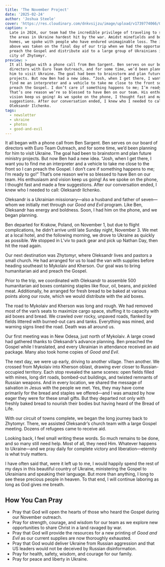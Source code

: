```yaml
---
title: 'The November Project'
date: '2025-02-24'
author: 'Joshua Steele'
cover: 'https://res.cloudinary.com/dnkvsijzu/image/upload/v1739774066/OFReport/2025-02-24-the-november-project/joshua-preaching-zhytomyr-1200-630_sikh8p.jpg'
caption: >
  Late in 2024, our team had the incredible privilege of traveling to some of
  the areas in Ukraine hardest hit by the war. Amidst minefields and bombed-out
  homes, we spoke with people who have endured unimaginable loss. The image
  above was taken on the final day of our trip when we had the opportunity to
  preach the Gospel and distribute aid to a large group of Ukrainians in the
  city of Zhytomyr.
preview: >
  It all began with a phone call from Ben Sargent. Ben serves on our board of
  directors with Euro Team Outreach, and for some time, we’d been planning for
  him to visit Ukraine. The goal had been to brainstorm and plan future ministry
  projects. But now Ben had a new idea. “Josh, when I get there, I want you to
  find me an interpreter and a vehicle to take me close to the front so I can
  preach the Gospel. I don’t care if something happens to me; I’m ready to go!”
  That’s one reason we’re so blessed to have Ben on our team. His enthusiasm and
  vision keep us going! As we spoke on the phone, I thought fast and made a few
  suggestions. After our conversation ended, I knew who I needed to call:
  Oleksandr Ilchenko.
tags:
  - newsletter
  - ukraine
  - photos
  - good-and-evil
---
```


It all began with a phone call from Ben Sargent. Ben serves on our board of
directors with Euro Team Outreach, and for some time, we’d been planning for him
to visit Ukraine. The goal had been to brainstorm and plan future ministry
projects. But now Ben had a new idea. “Josh, when I get there, I want you to
find me an interpreter and a vehicle to take me close to the front so I can
preach the Gospel. I don’t care if something happens to me; I’m ready to go!”
That’s one reason we’re so blessed to have Ben on our team. His enthusiasm and
vision keep us going! As we spoke on the phone, I thought fast and made a few
suggestions. After our conversation ended, I knew who I needed to call:
Oleksandr Ilchenko.

<article-callout content="OFR-Nov-Dec-2024.pdf" :download="true" />

Oleksandr is a Ukrainian missionary—also a husband and father of seven—whom we
initially met through our _Good and Evil_ program. Like Ben, Oleksandr has
energy and boldness. Soon, I had him on the phone, and we began planning.

Ben departed for Krakow, Poland, on November 1, but due to flight complications,
he didn’t arrive until late Sunday night, November 3. We met at a local hotel,
and the following morning, we drove to Ukraine as quickly as possible. We
stopped in L’viv to pack gear and pick up Nathan Day, then hit the road again.

Our next destination was Zhytomyr, where Oleksandr lives and pastors a small
church. He had arranged for us to load the van with supplies before heading
southeast to Mykolaiv and Kherson. Our goal was to bring humanitarian aid and
preach the Gospel.

Prior to the trip, we coordinated with Oleksandr to assemble 500 humanitarian
aid boxes containing staples like flour, oil, beans, and pickled meat.
Additionally, he arranged for fresh bread to be baked at various points along
our route, which we would distribute with the aid boxes.

<article-image publicId="OFReport/2025-02-24-the-november-project/nathan-loading-van_hvfbqa" width="768" caption="Nathan stacks aid boxes in the van. Most of the boxes were shipped to points ahead of us along the route, and we would reload the van every day as we progressed." />

The road to Mykolaiv and Kherson was long and rough. We had removed most of the
van’s seats to maximize cargo space, stuffing it to capacity with aid boxes and
bread. We crawled over rocky, unpaved roads, flanked by fields littered with
burned-out cars and tanks. Everything was mined, and warning signs lined the
road. Death was all around us.

<article-image publicId="OFReport/2025-02-24-the-november-project/dragon-teeth-field_xt2nav" width="768" caption="Dragon’s teeth tank barriers stand ominously beside our road to Kherson, a landscape scarred by war and suffering." />

<article-image publicId="OFReport/2025-02-24-the-november-project/team-kherson-obl_b8w3cl" width="768" caption="Pausing for a quick selfie as we enter the Kherson oblast of UKRAINE! 🇺🇦💪🏻 From the left: Joshua, Nathan, Ben, Oleksandr." />

Our first meeting was in New Odesa, just north of Mykolaiv. A large crowd had
gathered thanks to Oleksandr’s advance planning. Ben preached the Gospel while I
translated, and every Ukrainian in attendance received an aid package. Many also
took home copies of _Good and Evil_.

<article-image publicId="OFReport/2025-02-24-the-november-project/ben-preaching-van_uzmo6l" width="768" caption="Ben preaches the Gospel in the village of Sadok while Joshua interprets." />

The next day, we were up early, driving to another village. Then another. We
crossed from Mykolaiv into Kherson oblast, drawing ever closer to
Russian-occupied territory. Each stop revealed the same scenes: open fields
filled with mines, long dirt roads, bombed-out buildings, and twisted remnants
of Russian weapons. And in every location, we shared the message of salvation in
Jesus with the people we met. Yes, they may have come primarily for the bread
and staples we offered—and I was amazed by how eager they were for these small
gifts. But they departed not only with freshly baked bread to nourish their
bodies but having heard of the Bread of Life.

With our circuit of towns complete, we began the long journey back to Zhytomyr.
There, we assisted Oleksandr’s church team with a large Gospel meeting. Dozens
of refugees came to receive aid.

<article-image publicId="OFReport/2025-02-24-the-november-project/joshua-preaching-zhytomyr-2_r6m2l8" width="768" caption="Joshua preaches the Gospel in Zhytomyr. [See video clip](https://youtu.be/B181EAbePfU)" />

Looking back, I feel small writing these words. So much remains to be done, and
so many still need help. Most of all, they need Him. Whatever happens to
Ukraine—and we pray daily for complete victory and liberation—eternity is what
truly matters.

I have often said that, were it left up to me, I would happily spend the rest of
my days in this beautiful country of Ukraine, ministering the Gospel to
Ukrainians and speaking their language. But more than anything, I long to see
these precious people in heaven. To that end, I will continue laboring as long
as God gives me breath.

<article-callout content="Check out our collection of video updates shot during the trip!" :link="{ name: 'The November Project 2024', href: 'https://jsua.co/nov-proj-2024/index.html' }" />

## How You Can Pray

- Pray that God will open the hearts of those who heard the Gospel during our
  November outreach.
- Pray for strength, courage, and wisdom for our team as we explore new
  opportunities to share Christ in a land ravaged by war.
- Pray that God will provide the resources for a new printing of _Good and Evil_
  as our current supplies are now thoroughly exhausted.
- Pray that God would deliver Ukraine from Russian aggression and that US
  leaders would not be deceived by Russian disinformation.
- Pray for health, safety, wisdom, and courage for our family.
- Pray for peace and liberty in Ukraine.

<article-callout content="Keep scrolling for more photos and video from the trip!" />

<article-image publicId="OFReport/2025-02-24-the-november-project/joshua-preaching-village_n66lsu" width="768" caption="Joshua preaches the Gospel to a crowd in the village of Partyzanske. [See video report](https://youtu.be/-GWSULLnJbo)" />

<article-image publicId="OFReport/2025-02-24-the-november-project/nathan-van-aid-handout-1_nzc401" width="768" caption="After the Gospel message, people queue up near the van. First they receive fresh bread and a bag of rice. (village of Sukhanove)" />

<article-image publicId="OFReport/2025-02-24-the-november-project/nathan-van-aid-handout-2_hn2ixd" width="768" caption="Next, they move to the other side of the van where they receive one of the aid boxes. _Good and Evil_ books are also distributed as supplies allow. (village of Sukhanove)" />

<article-image publicId="OFReport/2025-02-24-the-november-project/ben-good-evil-book-child_eleuxt" width="768" caption="Ben offers a _Good and Evil_ book to a family in the village of Shostakove." />

<article-image publicId="OFReport/2025-02-24-the-november-project/good-evil-books-crowd-2_zbdcsz" width="768" caption="A joyful moment as Joshua, Ben, and Oleksandr stand with local Ukrainians who have just received their copies of _Good and Evil_. (village of Sukhanove)" />

<article-image publicId="OFReport/2025-02-24-the-november-project/joshua-bombed-house_jwmpg7" width="768" caption="Oleksandr preaches to a small gathering in the village of Blahodatne. We did one of our video updates from this village so be sure to check it out. [See video report](https://youtu.be/c64Q0bsiM3E)" />

<article-image publicId="OFReport/2025-02-24-the-november-project/hum-aid-boxes_bbeohn" height="768" caption="Palletes of aid boxes were shipped ahead of us for use during the project." />

<article-image publicId="OFReport/2025-02-24-the-november-project/solar-panel-damaged_tfb9un" width="768" caption="Holes from shell fragments mark this damaged solar panel, a reminder of the conflict’s reach into everyday infrastructure." />

<article-image publicId="OFReport/2025-02-24-the-november-project/oleksandr-ben-preaching-van_zrvxvt" width="768" caption="Oleksandr addresses a crowd in the village of Sadok. Ben also preached the Gospel as people stood around the van and listened." />

<article-image publicId="OFReport/2025-02-24-the-november-project/ukrainian-resilience_wp17uh" width="768" caption="An elderly Ukrainian woman slowly makes her way to the meeting. The Russians have destroyed her village, but not her spirit. 💙💛" />

<article-image publicId="OFReport/2025-02-24-the-november-project/joshua-mine-field_pzk4g1" height="768" caption="The sign reads: STOP! MINES! These lined roads for miles almost everywhere we went in the southern regions." />

<article-image publicId="OFReport/2025-02-24-the-november-project/night-loading-van_t868ms" width="768" caption="Loading bread into the van in preparation for the next day's outreach." />

<article-image publicId="OFReport/2025-02-24-the-november-project/joshua-tank-field_ugwwcf" width="768" caption="Burned-out tanks and other weaopnry once littered these fields. Most have now been removed, but a few remain as grim reminders of Russian attrocities." />

<article-image publicId="OFReport/2025-02-24-the-november-project/russian-tank_ekosl7" width="768" caption="May all Russian tanks end up like this one. 🇺🇦💪🏻" />

<article-image publicId="OFReport/2025-02-24-the-november-project/bombed-school_rz9rkk" width="768" caption="This bombed school is another reminder that Russians target civilians and civilian infrastructure." />

<article-image publicId="OFReport/2025-02-24-the-november-project/team-bread-bakers_k6ejjr" width="768" caption="Local believers in the town of Snihurivka baked bread as a contribution to our project. They did this at no charge. Even the ingredients were donated by someone in the area!" />

<article-image publicId="OFReport/2025-02-24-the-november-project/van-bread-bags_lgsud5" width="768" caption="The bread was fresh and delicious, and we delivered bag after bag to grateful Ukrainians." />

<article-image publicId="OFReport/2025-02-24-the-november-project/joshua-preaching-zhytomyr_gjpn64" width="768" caption="Preaching the Gospel to a large crowd near Oleksandr's church in Zhytomyr. After the meeting, attendees received _Good and Evil_ books as well as humanitarian aid packages." />

<article-image publicId="OFReport/2025-02-24-the-november-project/good-evil-books-crowd-1_ahkt1r" width="768" caption="The crowd in Zhytomyr received some of the very last copies of _Good and Evil_ that we had. What a beautiful scene!" />

<article-image publicId="OFReport/2025-02-24-the-november-project/nathan-preaching-church-zhytomyr_qeydeb" width="768" caption="The last day before we returned to L'viv, we attended Oleksandr's church. Each of us gave a short message to the congregation. [See video clip](https://youtu.be/Fgnrqqw8wfI)" />

<article-image publicId="OFReport/2025-02-24-the-november-project/oleksandr-church-team_zhjvvv" width="768" caption="Oleksandr's team of helpers at the church in Zhytomyr" />

<article-image publicId="OFReport/2025-02-24-the-november-project/joshua-lady-good-evil-book_zwajny" width="768" caption="I don’t know her name, but I pray that one day it will be written in Heaven. The book she holds shows the way!" />

<article-callout content="Don't forget to check out our collection of video updates shot during the trip!" :link="{ name: 'The November Project 2024', href: 'https://jsua.co/nov-proj-2024/index.html' }" />

